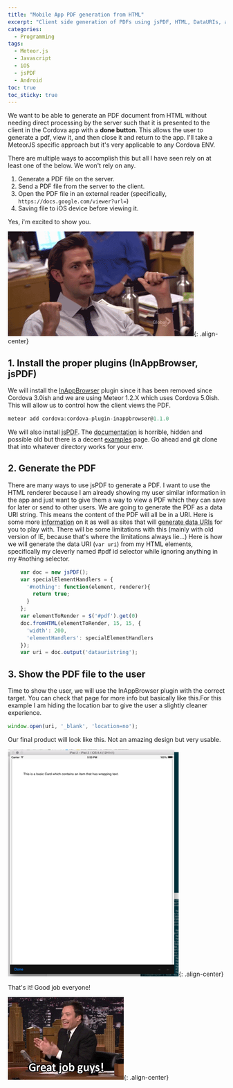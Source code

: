 ```yaml
---
title: "Mobile App PDF generation from HTML" 
excerpt: "Client side generation of PDFs using jsPDF, HTML, DataURIs, and Cordova on iOS8+ and Android in MeteorJS"
categories:
  - Programming
tags:
  - Meteor.js
  - Javascript
  - iOS
  - jsPDF
  - Android
toc: true
toc_sticky: true
---
```

We want to be able to generate an PDF document from HTML without needing direct processing by the server such that it is presented to the client in the Cordova app with a **done button**. This allows the user to generate a pdf, view it, and then close it and return to the app. I'll take a MeteorJS specific approach but it's very applicable to any Cordova ENV.

There are multiple ways to accomplish this but all I have seen rely on at least one of the below. We won't rely on any.

1. Generate a PDF file on the server.
2. Send a PDF file from the server to the client.
3. Open the PDF file in an external reader (specifically, `https://docs.google.com/viewer?url=`)
4. Saving file to iOS device before viewing it.

Yes, i'm excited to show you.

![Silvrback blog image](/assets/posts/migrated-codehatcher-blog/excited_large.gif){: .align-center}

## 1. Install the proper plugins (InAppBrowser, jsPDF)
We will install the [InAppBrowser](https://github.com/apache/cordova-plugin-inappbrowser) plugin since it has been removed since Cordova 3.0ish and we are using Meteor 1.2.X which uses Cordova 5.0ish. This will allow us to control how the client views the PDF.

```javascript
meteor add cordova:cordova-plugin-inappbrowser@1.1.0
```

We will also install [jsPDF](https://github.com/MrRio/jsPDF). The [documentation](https://mrrio.github.io/jsPDF/doc/symbols/jsPDF.html) is horrible, hidden and possible old but there is a decent [examples](http://mrrio.github.io/jsPDF/) page. Go ahead and git clone that into whatever directory works for your env.

## 2. Generate the PDF
There are many ways to use jsPDF to generate a PDF. I want to use the HTML renderer because I am already showing my user similar information in the app and just want to give them a way to view a PDF which they can save for later or send to other users.
We are going to generate the PDF as a data URI string. This means the content of the PDF will all be in a URI. Here is some more [information](https://developer.mozilla.org/en-US/docs/Web/HTTP/data_URIs) on it as well as sites that will [generate data URIs](http://dopiaza.org/tools/datauri/index.php) for you to play with.
There will be some limitations with this (mainly with old version of IE, because that's where the limitations always lie...)
Here is how we will generate the data URI (`var uri`) from my HTML elements, specifically my cleverly named #pdf id selector while ignoring anything in my #nothing selector.

```javascript
    var doc = new jsPDF();
    var specialElementHandlers = {
      '#nothing': function(element, renderer){
        return true;
      }
    };
    var elementToRender = $('#pdf').get(0)
    doc.fromHTML(elementToRender, 15, 15, {
      'width': 200,
      'elementHandlers': specialElementHandlers
    });
    var uri = doc.output('datauristring');
```

## 3. Show the PDF file to the user
Time to show the user, we will use the InAppBrowser plugin with the correct target. You can check that page for more info but basically like this.For this example I am hiding the location bar to give the user a slightly cleaner experience.

```javascript
window.open(uri, '_blank', 'location=no');
```

Our final product will look like this. Not an amazing design but very usable.

![Silvrback blog image](/assets/posts/migrated-codehatcher-blog/Screen%20Shot%202015-12-04%20at%2017.53.20_medium.png){: .align-center}

That's it! Good job everyone!

![Silvrback blog image](/assets/posts/migrated-codehatcher-blog/goodjobguys_large.gif){: .align-center}


